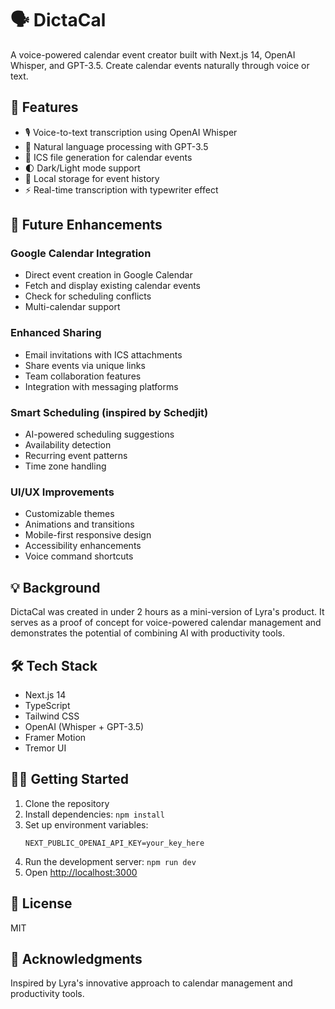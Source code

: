 # 🗣️ DictaCal

A voice-powered calendar event creator built with Next.js 14, OpenAI Whisper, and GPT-3.5. Create calendar events naturally through voice or text.

## 🌟 Features

- 🎙️ Voice-to-text transcription using OpenAI Whisper
- 🤖 Natural language processing with GPT-3.5
- 📅 ICS file generation for calendar events
- 🌓 Dark/Light mode support
- 💾 Local storage for event history
- ⚡ Real-time transcription with typewriter effect

## 🚀 Future Enhancements

### Google Calendar Integration
- Direct event creation in Google Calendar
- Fetch and display existing calendar events
- Check for scheduling conflicts
- Multi-calendar support

### Enhanced Sharing
- Email invitations with ICS attachments
- Share events via unique links
- Team collaboration features
- Integration with messaging platforms

### Smart Scheduling (inspired by Schedjit)
- AI-powered scheduling suggestions
- Availability detection
- Recurring event patterns
- Time zone handling

### UI/UX Improvements
- Customizable themes
- Animations and transitions
- Mobile-first responsive design
- Accessibility enhancements
- Voice command shortcuts

## 💡 Background

DictaCal was created in under 2 hours as a mini-version of Lyra's product. It serves as a proof of concept for voice-powered calendar management and demonstrates the potential of combining AI with productivity tools.

## 🛠️ Tech Stack

- Next.js 14
- TypeScript
- Tailwind CSS
- OpenAI (Whisper + GPT-3.5)
- Framer Motion
- Tremor UI

## 🏃‍♂️ Getting Started

1. Clone the repository
2. Install dependencies: `npm install`
3. Set up environment variables:
   ```env
   NEXT_PUBLIC_OPENAI_API_KEY=your_key_here
   ```
4. Run the development server: `npm run dev`
5. Open [http://localhost:3000](http://localhost:3000)

## 📝 License

MIT

## 🙏 Acknowledgments

Inspired by Lyra's innovative approach to calendar management and productivity tools.
